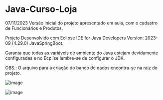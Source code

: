 # Java-Curso-Loja

07/11/2023
Versão inicial do projeto apresentado em aula, com o cadastro de Funcionários e Produtos.

Projeto Desenvolvido com Eclipse IDE for Java Developers Version: 2023-09 (4.29.0)
JavaSpringBoot.

Garanta que todas as variáveis de ambiente do Java estejam devidamente configuradas e no Ecplise lembre-se de configurar o JDK.

OBS.: O arquivo para a criação do banco de dados encontra-se na raiz do projeto.

![image](https://github.com/user-attachments/assets/a4e0a2dc-b18a-4d9b-a288-f271341307a2)


![image](https://github.com/user-attachments/assets/188d6f38-057b-47d0-8c41-bdfcd74f544b)
